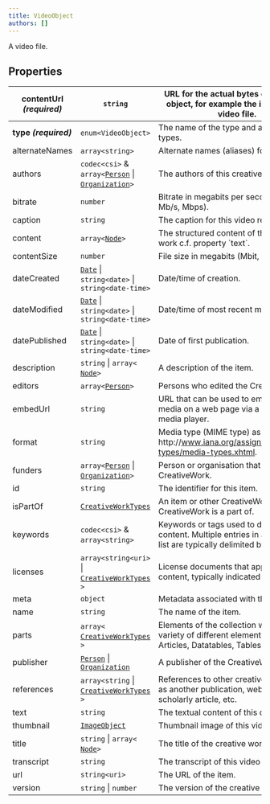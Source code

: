 ```yaml
---
title: VideoObject
authors: []
---
```


A video file.

## Properties

| **contentUrl _(required)_** | `string`                                                                                       | URL for the actual bytes of the media object, for example the image file or video file.                                  | [MediaObject](./MediaObject.html)   |
| --------------------------- | ---------------------------------------------------------------------------------------------- | ------------------------------------------------------------------------------------------------------------------------ | ----------------------------------- |
| **type _(required)_**       | `enum<`​`VideoObject`​`>`                                                                      | The name of the type and all descendant types.                                                                           | [Entity](./Entity.html)             |
| alternateNames              | `array<`​`string`​`>`                                                                          | Alternate names (aliases) for the item.                                                                                  | [Thing](./Thing.html)               |
| authors                     | `codec<csi>` & `array<`​[`Person`](./Person.html) \| [`Organization`](./Organization.html)​`>` | The authors of this creative work.                                                                                       | [CreativeWork](./CreativeWork.html) |
| bitrate                     | `number`                                                                                       | Bitrate in megabits per second (Mbit/s, Mb/s, Mbps).                                                                     | [MediaObject](./MediaObject.html)   |
| caption                     | `string`                                                                                       | The caption for this video recording.                                                                                    | [VideoObject](./VideoObject.html)   |
| content                     | `array<`​[`Node`](./Node.html)​`>`                                                             | The structured content of this creative work c.f. property \`text\`.                                                     | [CreativeWork](./CreativeWork.html) |
| contentSize                 | `number`                                                                                       | File size in megabits (Mbit, Mb).                                                                                        | [MediaObject](./MediaObject.html)   |
| dateCreated                 | [`Date`](./Date.html) \| `string<date>` \| `string<date-time>`                                 | Date/time of creation.                                                                                                   | [CreativeWork](./CreativeWork.html) |
| dateModified                | [`Date`](./Date.html) \| `string<date>` \| `string<date-time>`                                 | Date/time of most recent modification.                                                                                   | [CreativeWork](./CreativeWork.html) |
| datePublished               | [`Date`](./Date.html) \| `string<date>` \| `string<date-time>`                                 | Date of first publication.                                                                                               | [CreativeWork](./CreativeWork.html) |
| description                 | `string` \| `array<`​[`Node`](./Node.html)​`>`                                                 | A description of the item.                                                                                               | [Thing](./Thing.html)               |
| editors                     | `array<`​[`Person`](./Person.html)​`>`                                                         | Persons who edited the CreativeWork.                                                                                     | [CreativeWork](./CreativeWork.html) |
| embedUrl                    | `string`                                                                                       | URL that can be used to embed the media on a web page via a specific media player.                                       | [MediaObject](./MediaObject.html)   |
| format                      | `string`                                                                                       | Media type (MIME type) as per http&#x3A;//www.iana.org/assignments/media-types/media-types.xhtml.                        | [MediaObject](./MediaObject.html)   |
| funders                     | `array<`​[`Person`](./Person.html) \| [`Organization`](./Organization.html)​`>`                | Person or organisation that funded the CreativeWork.                                                                     | [CreativeWork](./CreativeWork.html) |
| id                          | `string`                                                                                       | The identifier for this item.                                                                                            | [Entity](./Entity.html)             |
| isPartOf                    | [`CreativeWorkTypes`](./CreativeWorkTypes.html)                                                | An item or other CreativeWork that this CreativeWork is a part of.                                                       | [CreativeWork](./CreativeWork.html) |
| keywords                    | `codec<csi>` & `array<`​`string`​`>`                                                           | Keywords or tags used to describe this content. Multiple entries in a keywords list are typically delimited by commas.   | [CreativeWork](./CreativeWork.html) |
| licenses                    | `array<`​`string<uri>` \| [`CreativeWorkTypes`](./CreativeWorkTypes.html)​`>`                  | License documents that applies to this content, typically indicated by URL.                                              | [CreativeWork](./CreativeWork.html) |
| meta                        | `object`                                                                                       | Metadata associated with this item.                                                                                      | [Entity](./Entity.html)             |
| name                        | `string`                                                                                       | The name of the item.                                                                                                    | [Thing](./Thing.html)               |
| parts                       | `array<`​[`CreativeWorkTypes`](./CreativeWorkTypes.html)​`>`                                   | Elements of the collection which can be a variety of different elements, such as Articles, Datatables, Tables and more.  | [CreativeWork](./CreativeWork.html) |
| publisher                   | [`Person`](./Person.html) \| [`Organization`](./Organization.html)                             | A publisher of the CreativeWork.                                                                                         | [CreativeWork](./CreativeWork.html) |
| references                  | `array<`​`string` \| [`CreativeWorkTypes`](./CreativeWorkTypes.html)​`>`                       | References to other creative works, such as another publication, web page, scholarly article, etc.                       | [CreativeWork](./CreativeWork.html) |
| text                        | `string`                                                                                       | The textual content of this creative work.                                                                               | [CreativeWork](./CreativeWork.html) |
| thumbnail                   | [`ImageObject`](./ImageObject.html)                                                            | Thumbnail image of this video recording.                                                                                 | [VideoObject](./VideoObject.html)   |
| title                       | `string` \| `array<`​[`Node`](./Node.html)​`>`                                                 | The title of the creative work.                                                                                          | [CreativeWork](./CreativeWork.html) |
| transcript                  | `string`                                                                                       | The transcript of this video recording.                                                                                  | [VideoObject](./VideoObject.html)   |
| url                         | `string<uri>`                                                                                  | The URL of the item.                                                                                                     | [Thing](./Thing.html)               |
| version                     | `string` \| `number`                                                                           | The version of the creative work.                                                                                        | [CreativeWork](./CreativeWork.html) |
